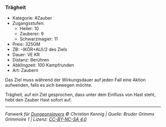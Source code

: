 ### Trägheit

- Kategorie: #Zauber
- Zugangsstufen:
  - Heiler: 10
  - Zauberer: 9
  - Schwarzmagier: 11
- Preis: 325GM
- ZB: -(KÖR+AU)/2 des Ziels
- Dauer: VE KR
- Distanz: Berühren
- Abklingzeit: 100 Kampfrunden
- Art: Zaubern

Das Ziel muss während der Wirkungsdauer auf jeden Fall eine Aktion aufwenden, falls es sich bewegen möchte.

Trägheit, auf ein Ziel gesprochen, dass unter dem Einfluss von Hast steht, hebt den Zauber Hast sofort auf.

---

_Fanwerk für [Dungeonslayers](https://www.dungeonslayers.net/) © Christian Kennig | Quelle: Bruder Grimms Grimmoire 1 | Lizenz: [CC-BY-NC-SA 4.0](https://creativecommons.org/licenses/by-nc-sa/4.0/deed.de)_

